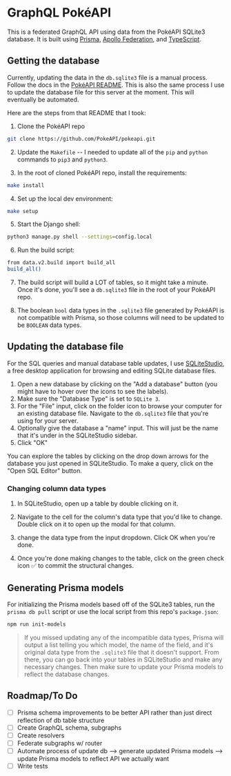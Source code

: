 # GraphQL PokéAPI

This is a federated GraphQL API using data from the PokéAPI SQLite3 database. It is built using [Prisma](https://www.prisma.io/), [Apollo Federation](https://www.apollographql.com/docs/federation), and [TypeScript](https://www.typescriptlang.org/docs/handbook/intro.html).

## Getting the database

Currently, updating the data in the `db.sqlite3` file is a manual process. Follow the docs in the [PokéAPI README](https://github.com/PokeAPI/pokeapi). This is also the same process I use to update the database file for this server at the moment. This will eventually be automated. 

Here are the steps from that README that I took:

1. Clone the PokéAPI repo

```bash
git clone https://github.com/PokeAPI/pokeapi.git
```

2. Update the `Makefile` -- I needed to update all of the `pip` and `python` commands to `pip3` and `python3`.

3. In the root of cloned PokéAPI repo, install the requirements:

```bash
make install
```

4. Set up the local dev environment:

```bash
make setup
```

5. Start the Django shell:

```bash
python3 manage.py shell --settings=config.local
```

6. Run the build script:

```bash
from data.v2.build import build_all
build_all()
```

7. The build script will build a LOT of tables, so it might take a minute. Once it's done, you'll see a `db.sqlite3` file in the root of your PokéAPI repo.

8. The boolean `bool` data types in the `.sqlite3` file generated by PokéAPI is not compatible with Prisma, so those columns will need to be updated to be `BOOLEAN` data types.

## Updating the database file

For the SQL queries and manual database table updates, I use [SQLiteStudio](https://sqlitestudio.pl/), a free desktop application for browsing and editing SQLite database files.

1. Open a new database by clicking on the "Add a database" button (you might have to hover over the icons to see the labels).
2. Make sure the "Database Type" is set to `SQLite 3`.
3. For the "File" input, click on the folder icon to browse your computer for an existing database file. Navigate to the `db.sqlite3` file that you're using for your server.
4. Optionally give the database a "name" input. This will just be the name that it's under in the SQLiteStudio sidebar.
5. Click "OK"

You can explore the tables by clicking on the drop down arrows for the database you just opened in SQLiteStudio. To make a query, click on the "Open SQL Editor" button. 

### Changing column data types

1. In SQLiteStudio, open up a table by double clicking on it. 

2. Navigate to the cell for the column's data type that you'd like to change. Double click on it to open up the modal for that column. 

3. change the data type from the input dropdown. Click OK when you're done.

4. Once you're done making changes to the table, click on the green check icon ✅ to commit the structural changes. 

## Generating Prisma models

For initializing the Prisma models based off of the SQLite3 tables, run the `prisma db pull` script or use the local script from this repo's `package.json`:

```bash
npm run init-models
```

> If you missed updating any of the incompatible data types, Prisma will output a list telling you which model, the name of the field, and it's original data type from the `.sqlite3` file that it doesn't support. From there, you can go back into your tables in SQLiteStudio and make any necessary changes. Then make sure to update your Prisma models to reflect the database changes.

## Roadmap/To Do

- [ ] Prisma schema improvements to be better API rather than just direct reflection of db table structure
- [ ] Create GraphQL schema, subgraphs
- [ ] Create resolvers
- [ ] Federate subgraphs w/ router
- [ ] Automate process of update db --> generate updated Prisma models --> update Prisma models to reflect API we actually want
- [ ] Write tests